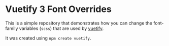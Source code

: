 # Vuetify 3 Font Overrides

This is a simple repository that demonstrates how you can change the font-family variables (`scss`) that are used by [vuetify](https://vuetifyjs.com/).

It was created using `npm create vuetify`.